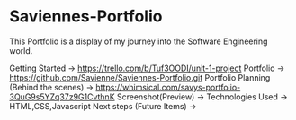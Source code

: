 # Saviennes-Portfolio
This Portfolio is a display of my journey into the Software Engineering world.

Getting Started -> https://trello.com/b/Tuf3OODI/unit-1-project
Portfolio -> https://github.com/Savienne/Saviennes-Portfolio.git
Portfolio Planning (Behind the scenes) -> https://whimsical.com/savys-portfolio-3QuG9s5YZq37z9G1CvthnK
Screenshot(Preview) ->
Technologies Used ->  HTML,CSS,Javascript
Next steps (Future Items) -> 
